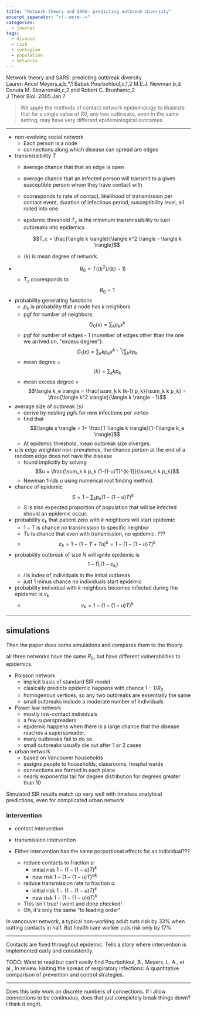 ```yaml
---
title: "Network theory and SARS: predicting outbreak diversity"
excerpt_separator: "<!--more-->"
categories:
  - journal
tags:
  - disease 
  - risk
  - contagion
  - population
  - networks
---
```


Network theory and SARS: predicting outbreak diversity  
Lauren Ancel Meyers,a,b,*,1 Babak Pourbohloul,c,1,2 M.E.J. Newman,b,d Danuta M. Skowronski,c,2 and Robert C. Brunhamc,2    
J Theor Biol. 2005 Jan 7  

> We apply the methods of contact network epidemiology to illustrate that for a single value of R0, any two outbreaks, even in the same setting, may have very different epidemiological outcomes.

---

- non-evolving social network
    - Each person is a node
    - connections along which disease can spread are edges
- transmissibility $T$
    - average chance that that an edge is open
    - average chance that an infected person will transmit to a given susceptible person whom they have contact with
    - cooresponds to rate of contact, likelihood of transmission per contact event, duration of infectious period, susceptibility level, all rolled into one.
    - epidemic threshold $T_c$ is the minimum transmissibility to turn outbreaks into epidemics
            
        $$T_c = \frac{\langle k \rangle}{\langle k^2 \rangle - \langle k \rangle}$$

    - $\langle k \rangle$ is mean degree of network. 
- $$R_0 = T(\langle k^2 \rangle / \langle k \rangle - 1)$$
    - $T_c$ cooresponds to $$R_0 = 1$$
- probability generating functions
    - $p_k$ is probability that a node has $k$ neighbors
    - pgf for number of neighbors: $$G_0(x) = \sum_k p_k x^k$$
    - pgf for number of edges - 1 (nunmber of edges other than the one we arrived on, "excess degree"): $$G_1(x) = \sum_k k p_k x^{k-1} / \sum_k k p_k$$
    - mean degree = $$\langle k \rangle = \sum_k k p_k$$
    - mean excess degree = $$\langle k_e \rangle = \frac{\sum_k k (k-1) p_k}{\sum_k k p_k} = \frac{\langle k^2 \rangle}{\langle k \rangle - 1}$$
- average size of outbreak $\langle s \rangle$
    - derive by nesting pgfs for new infections per vertex
    - find that $$\langle s \rangle = 1+ \frac{T \langle k \rangle}{1-T\langle k_e \rangle}$$
    - At epidemic threshold, mean outbreak size diverges.
- $u$ is edge weighted non-prevalence, the chance person at the end of a random edge does not have the disease
    - found implicitly by solving $$u = \frac{\sum_k k p_k (1-(1-u)T)^{k-1}}{\sum_k k p_k}$$
    - Newman finds $u$ using numerical root finding method.
- chance of epidemic $$S = 1 - \sum_k p_k (1-(1-u)T)^k$$
    - $S$ is also expected proportion of population that will be infected should an epidemic occur.
- probability $\varepsilon_k$ that patient zero with $k$ neighbors will start epidemic
    - $1-T$ is chance no transmission to specific neighbor
    - $Tu$ is chance that even with transmission, no epidemic. ???
    - $$\varepsilon_k = 1-(1-T+Tu)^k = 1 - (1-(1-u)T)^k$$
- probability outbreak of size $N$ will ignite epidemic is $$1-\prod_i (1-\varepsilon_{k_i})$$
    - $i$ is index of individuals in the initial outbreak
    - just 1 minus chance no individuals start epidemic
- probability individual with $k$ neighbors becomes infected during the epidemic is $v_k$
    - $$v_k = 1 - (1-(1-u)T)^k$$


---


## simulations

Then the paper does some simulations and compares them to the theory.

all three networks have the same $R_0$, but have different vulnerabilities to epidemics.

- Poisson network
    - implicit basis of standard SIR model
    - clasically predicts epidemic happens with chance $1-1/R_0$
    - homogenous vertices, so any two outbreaks are essentially the same
    - small outbreaks include a moderate number of individuals
- Power law network
    - mostly low-contact individuals
    - a few superspreaders
    - epidemic happens when there is a large chance that the disease reaches a superspreader.
    - many outbreaks fail to do so.
    - small outbreaks usually die out after 1 or 2 cases
- urban network
    - based on Vancouver households
    - assigns people to households, classrooms, hosptal wards
    - connections are formed in each place
    - nearly exponential tail for degree distribution for degrees greater than 10

Simulated SIR results match up very well with timeless analytical predictions, even for complicated urban network


### intervention

- contact intervention
- transmission intervention

- Either intervention has the same porportional effects for an individual???
    - reduce contacts to fraction $a$
        - initial risk $1-(1-(1-u)T)^k$ 
        - new risk $1-(1-(1-u)T)^{ak}$ 
    - reduce transmission rate to fraction $a$
        - initial risk $1-(1-(1-u)T)^k$ 
        - new risk $1-(1-(1-u)aT)^{k}$ 
    - This isn't true! I went and done checked!
    - Oh, it's only the same "to leading order"

In vancouver network, 
a typical non-working adult cuts risk by 33% when cutting contacts in half.
But health care worker cuts risk only by 17%

---

Contacts are fixed throughout epidemic.
Tells a story where intervention is implemented early and consistently.


TODO: Want to read but can't easily find Pourbohloul, B., Meyers, L. A., et al., In review. Halting the spread of respiratory infections: A quantitative comparison of prevention and control strategies.








---


Does this only work on discrete numbers of connections. If I allow connections to be continuous, does that just completely break things down? I think it might.




